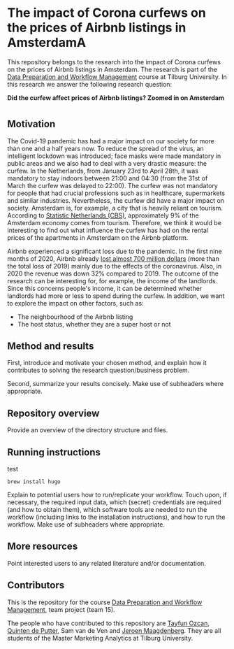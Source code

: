 # The impact of Corona curfews on the prices of Airbnb listings in AmsterdamA

This repository belongs to the research into the impact of Corona curfews on the prices of Airbnb listings in Amsterdam. The research is part of the [Data Preparation and Workflow Management](https://dprep.hannesdatta.com) course at Tilburg University. In this research we answer the following research question:

**Did the curfew affect prices of Airbnb listings? Zoomed in on Amsterdam**


# 

## Motivation

The Covid-19 pandemic has had a major impact on our society for more than one and a half years now. To reduce the spread of the virus, an intelligent lockdown was introduced; face masks were made mandatory in public areas and we also had to deal with a very drastic measure: the curfew. In the Netherlands, from January 23rd to April 28th, it was mandatory to stay indoors between 21:00 and 04:30 (from the 31st of March the curfew was delayed to 22:00). The curfew was not mandatory for people that had crucial professions such as in healthcare, supermarkets and similar industries. Nevertheless, the curfew did have a major impact on society. Amsterdam is, for example, a city that is heavily reliant on tourism. According to [Statistic Netherlands (CBS)](https://www.cbs.nl/nl-nl/longread/aanvullende-statistische-diensten/2021/toerismerekeningen-gemeente-amsterdam-2017-2019-?onepage=true), approximately 9% of the Amsterdam economy comes from tourism. Therefore, we think it would be interesting to find out what influence the curfew has had on the rental prices of the apartments in Amsterdam on the Airbnb platform. 

Airbnb experienced a significant loss due to the pandemic. In the first nine months of 2020, Airbnb already [lost almost 700 million dollars](https://fortune.com/2020/11/16/airbnb-ipo-initial-public-offering-coronavirus-impact/) (more than the total loss of 2019) mainly due to the effects of the coronavirus. Also, in 2020 the revenue was down 32% compared to 2019. The outcome of the research can be interesting for, for example, the income of the landlords. Since this concerns people's income, it can be determined whether landlords had more or less to spend during the curfew. In addition, we want to explore the impact on other factors, such as:
- The neighbourhood of the Airbnb listing
- The host status, whether they are a super host or not

## Method and results

First, introduce and motivate your chosen method, and explain how it contributes to solving the research question/business problem.

Second, summarize your results concisely. Make use of subheaders where appropriate.

## Repository overview

Provide an overview of the directory structure and files.

## Running instructions

test
```
brew install hugo
```

Explain to potential users how to run/replicate your workflow. Touch upon, if necessary, the required input data, which (secret) credentials are required (and how to obtain them), which software tools are needed to run the workflow (including links to the installation instructions), and how to run the workflow. Make use of subheaders where appropriate.

## More resources

Point interested users to any related literature and/or documentation.

## Contributors 

This is the repository for the course [Data Preparation and Workflow Management](https://dprep.hannesdatta.com), team project (team 15).

The people who have contributed to this repository are [Tayfun Ozcan](https://github.com/tayfunozcan), [Quinten de Putter](https://github.com/QuintendePutter), Sam van de Ven and [Jeroen Maagdenberg](https://github.com/jeroenmaagdenberg). They are all students of the Master Marketing Analytics at Tilburg University.
